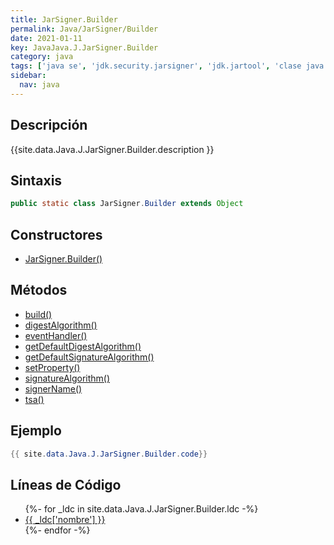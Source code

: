 ```yaml
---
title: JarSigner.Builder
permalink: Java/JarSigner/Builder
date: 2021-01-11
key: JavaJava.J.JarSigner.Builder
category: java
tags: ['java se', 'jdk.security.jarsigner', 'jdk.jartool', 'clase java', 'Java 9']
sidebar: 
  nav: java
---
```


## Descripción
{{site.data.Java.J.JarSigner.Builder.description }}

## Sintaxis
~~~java
public static class JarSigner.Builder extends Object
~~~

## Constructores
* [JarSigner.Builder()](/Java/JarSigner/Builder/JarSigner/Builder/)

## Métodos
* [build()](/Java/JarSigner/Builder/build)
* [digestAlgorithm()](/Java/JarSigner/Builder/digestAlgorithm)
* [eventHandler()](/Java/JarSigner/Builder/eventHandler)
* [getDefaultDigestAlgorithm()](/Java/JarSigner/Builder/getDefaultDigestAlgorithm)
* [getDefaultSignatureAlgorithm()](/Java/JarSigner/Builder/getDefaultSignatureAlgorithm)
* [setProperty()](/Java/JarSigner/Builder/setProperty)
* [signatureAlgorithm()](/Java/JarSigner/Builder/signatureAlgorithm)
* [signerName()](/Java/JarSigner/Builder/signerName)
* [tsa()](/Java/JarSigner/Builder/tsa)

## Ejemplo
~~~java
{{ site.data.Java.J.JarSigner.Builder.code}}
~~~

## Líneas de Código
<ul>
{%- for _ldc in site.data.Java.J.JarSigner.Builder.ldc -%}
   <li>
       <a href="{{_ldc['url'] }}">{{ _ldc['nombre'] }}</a>
   </li>
{%- endfor -%}
</ul>
